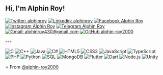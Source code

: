 <h2> Hi, I'm  Alphin Roy! </h2>

[![Twitter: alphinroy](https://img.shields.io/twitter/follow/alphinroy?style=social)](https://twitter.com/alphinroy)
[![Linkedin: alphinroy](https://img.shields.io/badge/-Alphin_Roy-blue?style=flat-square&logo=Linkedin&logoColor=white&link=https://www.linkedin.com/in/alphin-roy-a2353172/)](https://www.linkedin.com/in/alphin-roy-a2353172/)
[![Facebook Alphin Roy](https://img.shields.io/badge/-Alphin_Roy-3b5998?style=flat-square&logo=Facebook&logoColor=white&link=https://www.facebook.com/alphin.roy/)](https://www.facebook.com/alphin.roy)
[![Instagram Alphin Roy](https://img.shields.io/badge/-alphin_roy2000-e4717a?style=flat-square&logo=Instagram&logoColor=white&link=https://www.facebook.com/alphin.roy/)](https://www.facebook.com/alphin.roy)
[![Telegram Alphin Roy](https://img.shields.io/badge/-Alphin_Roy-0088cc?style=flat-square&logo=Telegram&logoColor=white&link=https://www.facebook.com/alphin.roy/)](https://www.facebook.com/alphin.roy)
[![Gmail: alphinroy430@gmail.com](https://img.shields.io/badge/-alphinroy430@gmail.com-D44638?style=flat-square&logo=Gmail&logoColor=white&link=https://www.linkedin.com/in/alphin-roy-a2353172/)](https://www.linkedin.com/in/alphin-roy-a2353172/)
[![GitHub alphin-roy2000](https://img.shields.io/github/followers/alphin-roy2000?label=follow&style=social)](https://github.com/alphin-roy2000)



**---**

![C](https://img.shields.io/badge/-C-000000?style=flat&logo=C)
![C++](https://img.shields.io/badge/-C++-000000?style=flat&logo=C%2B%2B&logoColor=00599C)
![Java](https://img.shields.io/badge/-Java-000000?style=flat&logo=Java&logoColor=007396)
![C#](https://img.shields.io/badge/-C%23-000000?style=flat&logo=C&logoColor=9900ff)
![HTML5](https://img.shields.io/badge/-HTML5-000000?style=flat&logo=HTML5)
![CSS3](https://img.shields.io/badge/-CSS3-000000?style=flat&logo=css3)
![JavaScript](https://img.shields.io/badge/-JavaScript-000000?style=flat&logo=javascript)
![TypeScript](https://img.shields.io/badge/-TypeScript-000000?style=flat&logo=typescript&logoColor=007ACC)
![PHP](https://img.shields.io/badge/-PHP-000000?style=flat&logo=php)
![Python](https://img.shields.io/badge/-Python-000000?style=flat&logo=python)
![SQL](https://img.shields.io/badge/-SQL-000000?style=flat&logo=MySQL)
![MongoDB](https://img.shields.io/badge/-MongoDB-000000?style=flat&logo=Mongodb)
![Flutter](https://img.shields.io/badge/-Flutter-000000?style=flat&logo=Flutter)
![Dart](https://img.shields.io/badge/-Dart-000000?style=flat&logo=Dart)
![Node.js](https://img.shields.io/badge/-Node.js-000000?style=flat&logo=Node.js)
![Unity](https://img.shields.io/badge/-Unity-000000?style=flat&logo=unity)

<!--![Swift](https://img.shields.io/badge/-Swift-000000?style=flat&logo=Swift)-->
<!--![TypeScript](https://img.shields.io/badge/-TypeScript-000000?style=flat&logo=typescript&logoColor=007ACC)-->
<!-- ![C++](https://img.shields.io/badge/-C++-000000?style=flat&logo=C%2B%2B&logoColor=00599C) -->
<!-- ![Clojure](https://img.shields.io/badge/-Clojure-000000?style=flat&logo=Clojure) -->
<!--<p align="center">
 <img src="https://raw.githubusercontent.com/8bithemant/8bithemant/master/svg/dev/languages/html.svg" alt="Twitter" style="vertical-align:top; margin:4px"><img src="https://raw.githubusercontent.com/8bithemant/8bithemant/master/svg/dev/languages/csharp.svg"alt="Twitter" style="vertical-align:top; margin:4px"><img src="https://raw.githubusercontent.com/8bithemant/8bithemant/master/svg/dev/languages/js.svg" alt="Twitter" style="vertical-align:top; margin:4px"><img src="https://raw.githubusercontent.com/8bithemant/8bithemant/master/svg/dev/languages/python.svg" alt="Twitter" style="vertical-align:top; margin:4px"><img src="https://raw.githubusercontent.com/8bithemant/8bithemant/master/svg/dev/frameworks/react.svg" alt="Twitter" style="vertical-align:top; margin:4px"><img src="https://raw.githubusercontent.com/8bithemant/8bithemant/master/svg/dev/frameworks/vue.svg" alt="Twitter" style="vertical-align:top; margin:4px"><img src="https://raw.githubusercontent.com/8bithemant/8bithemant/master/svg/dev/misc/chrome.svg" alt="Twitter" style="vertical-align:top; margin:4px"><img src="https://raw.githubusercontent.com/8bithemant/8bithemant/master/svg/dev/misc/cloud.svg" alt="Twitter" style="vertical-align:top; margin:4px"><img src="https://raw.githubusercontent.com/8bithemant/8bithemant/master/svg/dev/misc/datascience.svg" alt="Twitter" style="vertical-align:top; margin:4px"><img src="https://raw.githubusercontent.com/8bithemant/8bithemant/master/svg/dev/services/aws.svg" alt="Twitter" style="vertical-align:top; margin:4px"><img src="https://raw.githubusercontent.com/8bithemant/8bithemant/master/svg/dev/services/npm.svg" alt="Twitter" style="vertical-align:top; margin:4px"><img src="https://raw.githubusercontent.com/8bithemant/8bithemant/master/svg/dev/services/gcp.svg" alt="Twitter" style="vertical-align:top; margin:4px"><img src="https://raw.githubusercontent.com/8bithemant/8bithemant/master/svg/dev/tools/bash.svg" alt="Twitter" style="vertical-align:top; margin:4px"><img src="https://raw.githubusercontent.com/8bithemant/8bithemant/master/svg/dev/tools/bash.svg" alt="Twitter" style="vertical-align:top; margin:4px"><img src="https://raw.githubusercontent.com/8bithemant/8bithemant/master/svg/dev/tools/visualstudio_code.svg" alt="Twitter" style="vertical-align:top; margin:4px">

</p>-->

⭐️ From [@alphin-roy2000](https://github.com/alphin-roy2000)
<!--  ### Hi there 👋-->

<!--
**alphin-roy2000/alphin-roy2000** is a ✨ _special_ ✨ repository because its `README.md` (this file) appears on your GitHub profile.

Here are some ideas to get you started:

- 🔭 I’m currently working on ...
- 🌱 I’m currently learning ...
- 👯 I’m looking to collaborate on ...
- 🤔 I’m looking for help with ...
- 💬 Ask me about ...
- 📫 How to reach me: ...
- 😄 Pronouns: ...
- ⚡ Fun fact: ...
-->
